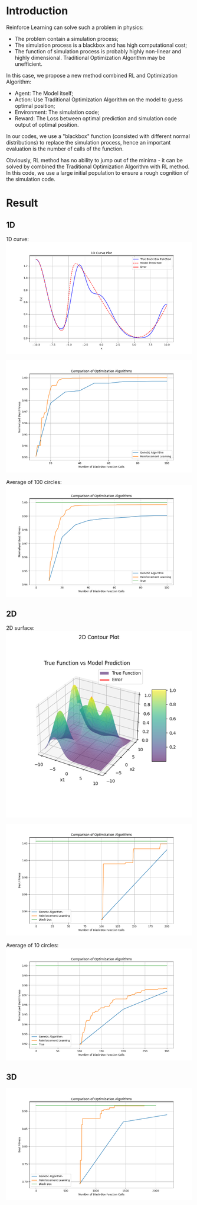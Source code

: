 # Introduction 

Reinforce Learning can solve such a problem in physics:
- The problem contain a simulation process;
- The simulation process is a blackbox and has high computational cost;
- The function of simulation process is probably highly non-linear and highly dimensional. Traditional Optimization Algorithm may be unefficient.

In this case, we propose a new method combined RL and Optimization Algorithm:
- Agent: The Model itself;
- Action: Use Traditional Optimization Algorithm on the model to guess optimal position;
- Environment: The simulation code;
- Reward: The Loss between optimal prediction and simulation code output of optimal position.

In our codes, we use a "blackbox" function (consisted with different normal distributions) to replace the simulation process, hence an important evaluation is the number of calls of the function.

Obviously, RL method has no ability to jump out of the minima -  it can be solved by combined the Traditional Optimization Algorithm with RL method. In this code, we use a large initial population to ensure a rough cognition of the simulation code.

# Result
## 1D
1D curve:
![alt](1D_curve.png)

![alt](Comparison_of_1_dimension(s).png)

Average of 100 circles:
![alt](Comparison_of_1_dimension(s)_of_100_cirs.png)

## 2D
2D surface:
![alt](2D_surface.png)


![alt](Comparison_of_2_dimension(s).png)

Average of 10 circles:
![alt](Comparison_of_2_dimension(s)_of_10_cirs.png)

## 3D

![alt](Comparison_of_3_dimension(s).png)





